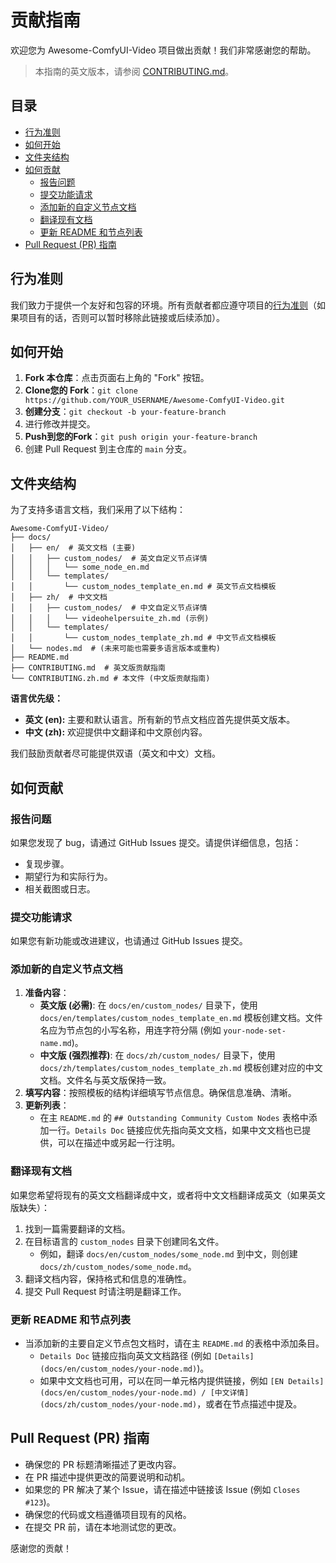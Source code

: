 # 贡献指南

欢迎您为 Awesome-ComfyUI-Video 项目做出贡献！我们非常感谢您的帮助。

> 本指南的英文版本，请参阅 [CONTRIBUTING.md](CONTRIBUTING.md)。

## 目录

- [行为准则](#行为准则)
- [如何开始](#如何开始)
- [文件夹结构](#文件夹结构)
- [如何贡献](#如何贡献)
  - [报告问题](#报告问题)
  - [提交功能请求](#提交功能请求)
  - [添加新的自定义节点文档](#添加新的自定义节点文档)
  - [翻译现有文档](#翻译现有文档)
  - [更新 README 和节点列表](#更新-readme-和节点列表)
- [Pull Request (PR) 指南](#pull-request-pr-指南)

## 行为准则

我们致力于提供一个友好和包容的环境。所有贡献者都应遵守项目的[行为准则](CODE_OF_CONDUCT.md)（如果项目有的话，否则可以暂时移除此链接或后续添加）。

## 如何开始

1.  **Fork 本仓库**：点击页面右上角的 "Fork" 按钮。
2.  **Clone您的 Fork**：`git clone https://github.com/YOUR_USERNAME/Awesome-ComfyUI-Video.git`
3.  **创建分支**：`git checkout -b your-feature-branch`
4.  进行修改并提交。
5.  **Push到您的Fork**：`git push origin your-feature-branch`
6.  创建 Pull Request 到主仓库的 `main` 分支。

## 文件夹结构

为了支持多语言文档，我们采用了以下结构：

```
Awesome-ComfyUI-Video/
├── docs/
│   ├── en/  # 英文文档 (主要)
│   │   ├── custom_nodes/  # 英文自定义节点详情
│   │   │   └── some_node_en.md
│   │   └── templates/
│   │       └── custom_nodes_template_en.md # 英文节点文档模板
│   ├── zh/  # 中文文档
│   │   ├── custom_nodes/  # 中文自定义节点详情
│   │   │   └── videohelpersuite_zh.md (示例)
│   │   └── templates/
│   │       └── custom_nodes_template_zh.md # 中文节点文档模板
│   └── nodes.md  # (未来可能也需要多语言版本或重构)
├── README.md
├── CONTRIBUTING.md  # 英文版贡献指南
└── CONTRIBUTING.zh.md # 本文件 (中文版贡献指南)
```

**语言优先级：**
- **英文 (en):** 主要和默认语言。所有新的节点文档应首先提供英文版本。
- **中文 (zh):** 欢迎提供中文翻译和中文原创内容。

我们鼓励贡献者尽可能提供双语（英文和中文）文档。

## 如何贡献

### 报告问题

如果您发现了 bug，请通过 GitHub Issues 提交。请提供详细信息，包括：
-   复现步骤。
-   期望行为和实际行为。
-   相关截图或日志。

### 提交功能请求

如果您有新功能或改进建议，也请通过 GitHub Issues 提交。

### 添加新的自定义节点文档

1.  **准备内容**：
    *   **英文版 (必需)**: 在 `docs/en/custom_nodes/` 目录下，使用 `docs/en/templates/custom_nodes_template_en.md` 模板创建文档。文件名应为节点包的小写名称，用连字符分隔 (例如 `your-node-set-name.md`)。
    *   **中文版 (强烈推荐)**: 在 `docs/zh/custom_nodes/` 目录下，使用 `docs/zh/templates/custom_nodes_template_zh.md` 模板创建对应的中文文档。文件名与英文版保持一致。
2.  **填写内容**：按照模板的结构详细填写节点信息。确保信息准确、清晰。
3.  **更新列表**：
    *   在主 `README.md` 的 `## Outstanding Community Custom Nodes` 表格中添加一行。`Details Doc` 链接应优先指向英文文档，如果中文文档也已提供，可以在描述中或另起一行注明。

### 翻译现有文档

如果您希望将现有的英文文档翻译成中文，或者将中文文档翻译成英文（如果英文版缺失）：

1.  找到一篇需要翻译的文档。
2.  在目标语言的 `custom_nodes` 目录下创建同名文件。
    *   例如，翻译 `docs/en/custom_nodes/some_node.md` 到中文，则创建 `docs/zh/custom_nodes/some_node.md`。
3.  翻译文档内容，保持格式和信息的准确性。
4.  提交 Pull Request 时请注明是翻译工作。

### 更新 README 和节点列表

-   当添加新的主要自定义节点包文档时，请在主 `README.md` 的表格中添加条目。
    -   `Details Doc` 链接应指向英文文档路径 (例如 `[Details](docs/en/custom_nodes/your-node.md)`)。
    -   如果中文文档也可用，可以在同一单元格内提供链接，例如 `[EN Details](docs/en/custom_nodes/your-node.md) / [中文详情](docs/zh/custom_nodes/your-node.md)`，或者在节点描述中提及。

## Pull Request (PR) 指南

-   确保您的 PR 标题清晰描述了更改内容。
-   在 PR 描述中提供更改的简要说明和动机。
-   如果您的 PR 解决了某个 Issue，请在描述中链接该 Issue (例如 `Closes #123`)。
-   确保您的代码或文档遵循项目现有的风格。
-   在提交 PR 前，请在本地测试您的更改。

感谢您的贡献！
